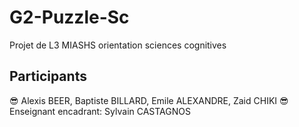 # G2-Puzzle-Sc
Projet de L3 MIASHS orientation sciences cognitives

## Participants
😎 Alexis BEER, Baptiste BILLARD, Emile ALEXANDRE, Zaid CHIKI 😎<br />
Enseignant encadrant: Sylvain CASTAGNOS

